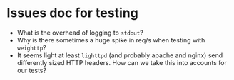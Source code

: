 # Issues doc for testing

- What is the overhead of logging to `stdout`?
- Why is there sometimes a huge spike in req/s when testing with `weighttp`?
- It seems light at least `lighttpd` (and probably apache and nginx)
  send differently sized HTTP headers. How can we take this into
  accounts for our tests?
